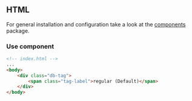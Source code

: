## HTML

For general installation and configuration take a look at the [components](https://www.npmjs.com/package/@db-ui/components) package.

### Use component

```html index.html
<!-- index.html -->
...
<body>
	<div class="db-tag">
		<span class="tag-label">regular (Default)</span>
	</div>
</body>
```
